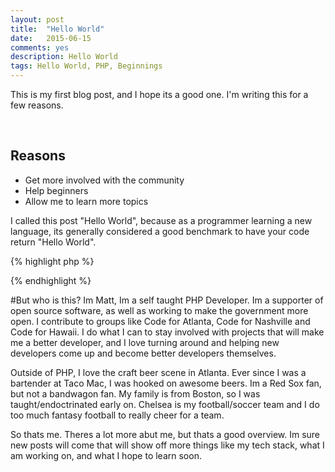 ```yaml
---
layout: post
title:  "Hello World"
date:   2015-06-15
comments: yes
description: Hello World
tags: Hello World, PHP, Beginnings
---
```


<p class="intro">This is my first blog post, and I hope its a good one. I'm writing this for a few reasons.</p><br />




## Reasons
* Get more involved with the community
* Help beginners
* Allow me to learn more topics

I called this post "Hello World", because as a programmer learning a new language, its generally considered a good
benchmark to have your code return "Hello World".

{% highlight php %}
<?php echo "Hello World!";?>
{% endhighlight %}

#But who is this?
Im Matt, Im a self taught PHP Developer. Im a supporter of open source software,
as well as working to make the government more open. I contribute to groups like
Code for Atlanta, Code for Nashville and Code for Hawaii. I do what I can to stay
involved with projects that will make me a better developer, and I love turning
around and helping new developers come up and become better developers themselves.

Outside of PHP, I love the craft beer scene in Atlanta. Ever since I was a bartender
at Taco Mac, I was hooked on awesome beers. Im a Red Sox fan, but not a bandwagon fan.
My family is from Boston, so I was taught/endoctrinated early on. Chelsea is my
football/soccer team and I do too much fantasy football to really cheer for a team.

So thats me. Theres a lot more abut me, but thats a good overview. Im sure new posts
will come that will show off more things like my tech stack, what I am working on,
and what I hope to learn soon.
